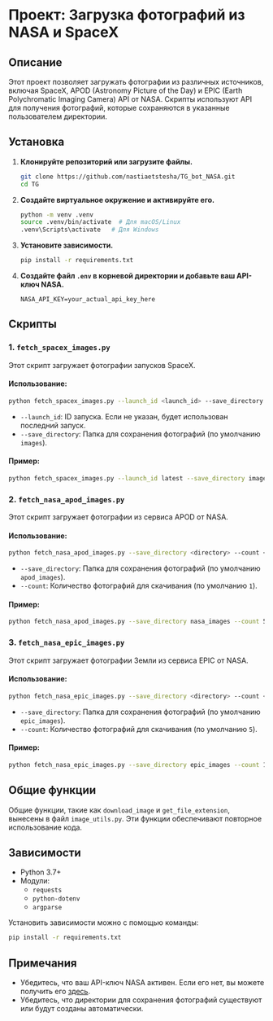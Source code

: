 # Проект: Загрузка фотографий из NASA и SpaceX

## Описание
Этот проект позволяет загружать фотографии из различных источников, включая SpaceX, APOD (Astronomy Picture of the Day) и EPIC (Earth Polychromatic Imaging Camera) API от NASA. Скрипты используют API для получения фотографий, которые сохраняются в указанные пользователем директории.

## Установка
1. **Клонируйте репозиторий или загрузите файлы.**
   ```bash
   git clone https://github.com/nastiaetstesha/TG_bot_NASA.git
   cd TG
   ```

2. **Создайте виртуальное окружение и активируйте его.**
   ```bash
   python -m venv .venv
   source .venv/bin/activate  # Для macOS/Linux
   .venv\Scripts\activate   # Для Windows
   ```

3. **Установите зависимости.**
   ```bash
   pip install -r requirements.txt
   ```

4. **Создайте файл `.env` в корневой директории и добавьте ваш API-ключ NASA.**
   ```
   NASA_API_KEY=your_actual_api_key_here
   ```

## Скрипты

### 1. `fetch_spacex_images.py`
Этот скрипт загружает фотографии запусков SpaceX.

#### Использование:
```bash
python fetch_spacex_images.py --launch_id <launch_id> --save_directory <directory>
```

- `--launch_id`: ID запуска. Если не указан, будет использован последний запуск.
- `--save_directory`: Папка для сохранения фотографий (по умолчанию `images`).

#### Пример:
```bash
python fetch_spacex_images.py --launch_id latest --save_directory images
```

### 2. `fetch_nasa_apod_images.py`
Этот скрипт загружает фотографии из сервиса APOD от NASA.

#### Использование:
```bash
python fetch_nasa_apod_images.py --save_directory <directory> --count <number>
```

- `--save_directory`: Папка для сохранения фотографий (по умолчанию `apod_images`).
- `--count`: Количество фотографий для скачивания (по умолчанию `1`).

#### Пример:
```bash
python fetch_nasa_apod_images.py --save_directory nasa_images --count 5
```

### 3. `fetch_nasa_epic_images.py`
Этот скрипт загружает фотографии Земли из сервиса EPIC от NASA.

#### Использование:
```bash
python fetch_nasa_epic_images.py --save_directory <directory> --count <number>
```

- `--save_directory`: Папка для сохранения фотографий (по умолчанию `epic_images`).
- `--count`: Количество фотографий для скачивания (по умолчанию `5`).

#### Пример:
```bash
python fetch_nasa_epic_images.py --save_directory epic_images --count 10
```

## Общие функции
Общие функции, такие как `download_image` и `get_file_extension`, вынесены в файл `image_utils.py`. Эти функции обеспечивают повторное использование кода.

## Зависимости
- Python 3.7+
- Модули:
  - `requests`
  - `python-dotenv`
  - `argparse`

Установить зависимости можно с помощью команды:
```bash
pip install -r requirements.txt
```

## Примечания
- Убедитесь, что ваш API-ключ NASA активен. Если его нет, вы можете получить его [здесь](https://api.nasa.gov/).
- Убедитесь, что директории для сохранения фотографий существуют или будут созданы автоматически.


